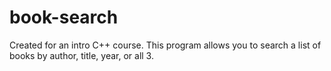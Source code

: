 # book-search
Created for an intro C++ course. This program allows you to search a list of books by author, title, year, or all 3.

